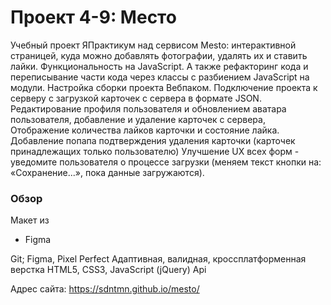 # Проект 4-9: Место

Учебный проект ЯПрактикум над сервисом Mesto:
интерактивной страницей, куда можно добавлять фотографии, удалять их и ставить
лайки.
Функциональность на JavaScript.
А также рефакторинг кода и переписывание части кода через классы с разбиением
JavaScript на модули.
Настройка сборки проекта Вебпаком.
Подключение проекта к серверу с загрузкой карточек с сервера в формате JSON.
Редактирование профиля пользователя и обновлением аватара пользователя,
добавление и удаление карточек с сервера,
Отображение количества лайков карточки и состояние лайка.
Добавление попапа подтверждения удаления карточки (карточек принадлежащих
только пользователю)
Улучшение UX всех форм - уведомите пользователя о процессе загрузки
(меняем текст кнопки на: «Сохранение...», пока данные загружаются).

### Обзор

Макет из

- Figma

Git; Figma, Pixel Perfect
Адаптивная, валидная, кроссплатформенная верстка
HTML5, CSS3, JavaScript (jQuery)
Api

Адрес сайта: https://sdntmn.github.io/mesto/
